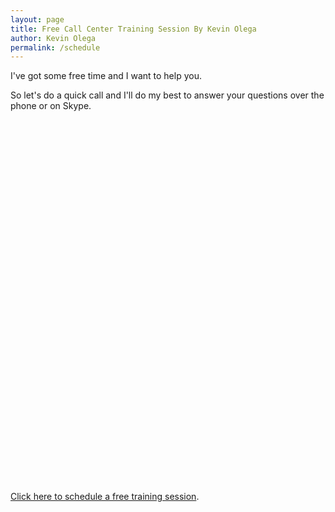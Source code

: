 ```yaml
---
layout: page
title: Free Call Center Training Session By Kevin Olega
author: Kevin Olega
permalink: /schedule
---
```

I've got some free time and I want to help you.

So let's do a quick call and I'll do my best to answer your questions over the phone or on Skype.

<!-- Calendly inline widget begin -->
<div class="calendly-inline-widget" data-url="https://calendly.com/callcentertrainingtips/30min" style="min-width:320px;height:580px;"></div>
<script type="text/javascript" src="https://assets.calendly.com/assets/external/widget.js"></script>
<!-- Calendly inline widget end -->

[Click here to schedule a free training session](https://calendly.com/callcentertrainingtips/30min).